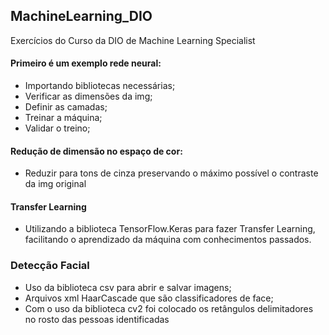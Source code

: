 ## MachineLearning_DIO
Exercícios do Curso da DIO de Machine Learning Specialist

#### Primeiro é um exemplo rede neural:
- Importando bibliotecas necessárias;
- Verificar as dimensões da img;
- Definir as camadas;
- Treinar a máquina;
- Validar o treino;

#### Redução de dimensão no espaço de cor:
- Reduzir para tons de cinza preservando o máximo possível o contraste da img original

#### Transfer Learning
- Utilizando a biblioteca TensorFlow.Keras para fazer Transfer Learning, facilitando o aprendizado da máquina com conhecimentos passados.

### Detecção Facial
- Uso da biblioteca csv para abrir e salvar imagens;
- Arquivos xml HaarCascade que são classificadores de face;
- Com o uso da biblioteca cv2 foi colocado os retângulos delimitadores no rosto das pessoas identificadas
